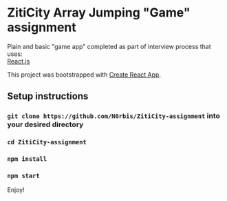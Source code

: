 # ZitiCity Array Jumping "Game" assignment
Plain and basic "game app" completed as part of interview process that uses:  
[React.js](https://reactjs.org/)  

This project was bootstrapped with [Create React App](https://github.com/facebook/create-react-app).

## Setup instructions


### `git clone https://github.com/N0rbis/ZitiCity-assignment` into your desired directory


### `cd ZitiCity-assignment`

### `npm install`

### `npm start`

Enjoy!

